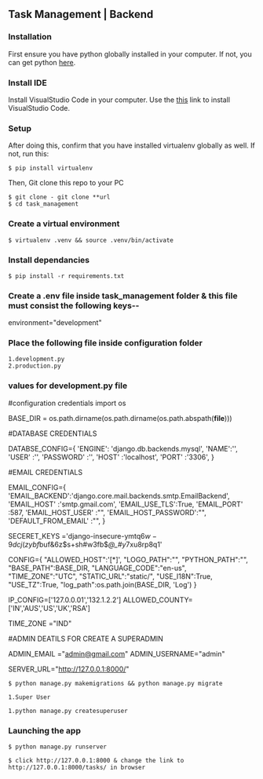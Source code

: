 ## Task Management | Backend

### Installation 
First ensure you have python globally installed in your computer. If not, you can get python [here](https://python.org).

### Install IDE
Install VisualStudio Code in your computer. Use the [this](https://code.visualstudio.com/download) link to install VisualStudio Code.

### Setup

After doing this, confirm that you have installed virtualenv globally as well. If not, run this:

    $ pip install virtualenv

Then, Git clone this repo to your PC

    $ git clone - git clone **url
    $ cd task_management
    
### Create a virtual environment

    $ virtualenv .venv && source .venv/bin/activate
### Install dependancies

    $ pip install -r requirements.txt

### Create a .env file inside task_management folder & this file must consist the following keys--
environment="development"

### Place the following file inside configuration folder

    1.development.py
    2.production.py


### values for development.py file

#configuration credentials
import os

BASE_DIR = os.path.dirname(os.path.dirname(os.path.abspath(__file__)))


#DATABASE CREDENTIALS

DATABSE_CONFIG={
    'ENGINE': 'django.db.backends.mysql',
    'NAME':'',
    'USER' :'',
    'PASSWORD' :'',
    'HOST' :'localhost',
    'PORT' :'3306',
}

#EMAIL CREDENTIALS

EMAIL_CONFIG={    
    'EMAIL_BACKEND':'django.core.mail.backends.smtp.EmailBackend',
    'EMAIL_HOST' :'smtp.gmail.com',
    'EMAIL_USE_TLS':True,
    'EMAIL_PORT' :587,
    'EMAIL_HOST_USER' :"",
    'EMAIL_HOST_PASSWORD':"",
    'DEFAULT_FROM_EMAIL' :"",
}

SECERET_KEYS ='django-insecure-ymtq$6w-9dcj(zybf$buf&6z$s+sh#w3fb$*@_#y*7xu8rp8q1'
   
CONFIG={
    "ALLOWED_HOST":'[*]',
    "LOGO_PATH":"",
    "PYTHON_PATH":"",
    "BASE_PATH":BASE_DIR,
    "LANGUAGE_CODE":"en-us",
    "TIME_ZONE":"UTC",
    "STATIC_URL":"static/",
    "USE_I18N":True,
    "USE_TZ":True,
    "log_path":os.path.join(BASE_DIR, 'Log')
}

IP_CONFIG=['127.0.0.01','132.1.2.2']
ALLOWED_COUNTY=['IN','AUS','US','UK','RSA']

TIME_ZONE ="IND"

#ADMIN DEATILS FOR CREATE A SUPERADMIN

ADMIN_EMAIL ="admin@gmail.com"
ADMIN_USERNAME="admin"

SERVER_URL="http://127.0.0.1:8000/"


    
<!-- Make migrations & migrate -->

    $ python manage.py makemigrations && python manage.py migrate

<!-- Then we have to add master datas in database  -->
    1.Super User
    

<!-- Commands to create above datas: -->
    1.python manage.py createsuperuser


### Launching the app
    $ python manage.py runserver

    $ click http://127.0.0.1:8000 & change the link to http://127.0.0.1:8000/tasks/ in browser





